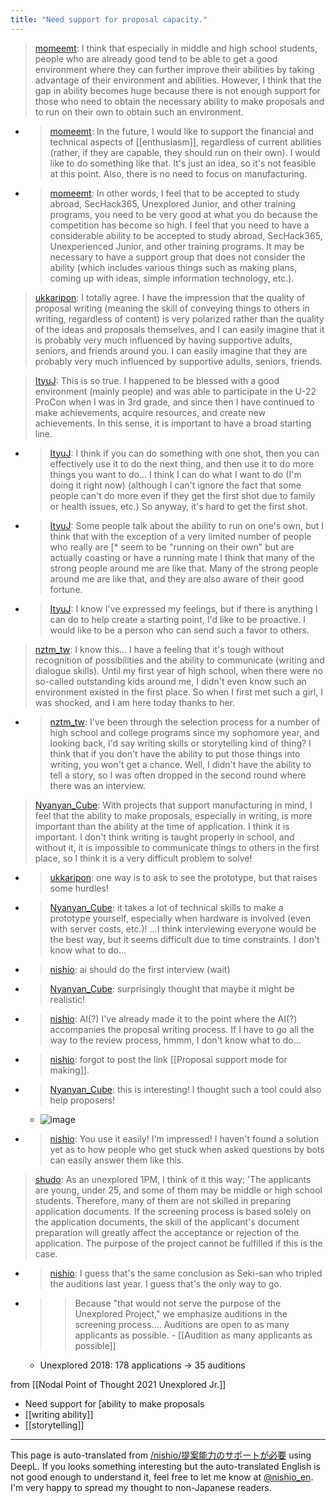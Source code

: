 ```yaml
---
title: "Need support for proposal capacity."
---
```


> [momeemt](https://twitter.com/momeemt/status/1385210555820953600): I think that especially in middle and high school students, people who are already good tend to be able to get a good environment where they can further improve their abilities by taking advantage of their environment and abilities. However, I think that the gap in ability becomes huge because there is not enough support for those who need to obtain the necessary ability to make proposals and to run on their own to obtain such an environment.
- > [momeemt](https://twitter.com/momeemt/status/1385210557318406145): In the future, I would like to support the financial and technical aspects of [[enthusiasm]], regardless of current abilities (rather, if they are capable, they should run on their own). I would like to do something like that. It's just an idea, so it's not feasible at this point. Also, there is no need to focus on manufacturing.
- > [momeemt](https://twitter.com/momeemt/status/1385210558941519881): In other words, I feel that to be accepted to study abroad, SecHack365, Unexplored Junior, and other training programs, you need to be very good at what you do because the competition has become so high. I feel that you need to have a considerable ability to be accepted to study abroad, SecHack365, Unexperienced Junior, and other training programs. It may be necessary to have a support group that does not consider the ability (which includes various things such as making plans, coming up with ideas, simple information technology, etc.).

> [ukkaripon](https://twitter.com/ukkaripon/status/1385214491604832257): I totally agree. I have the impression that the quality of proposal writing (meaning the skill of conveying things to others in writing, regardless of content) is very polarized rather than the quality of the ideas and proposals themselves, and I can easily imagine that it is probably very much influenced by having supportive adults, seniors, and friends around you. I can easily imagine that they are probably very much influenced by supportive adults, seniors, friends.

> [ItyuJ](https://twitter.com/ItyuJ/status/1385218186237284372): This is so true. I happened to be blessed with a good environment (mainly people) and was able to participate in the U-22 ProCon when I was in 3rd grade, and since then I have continued to make achievements, acquire resources, and create new achievements. In this sense, it is important to have a broad starting line.
- > [ItyuJ](https://twitter.com/ItyuJ/status/1385218856130465797): I think if you can do something with one shot, then you can effectively use it to do the next thing, and then use it to do more things you want to do... I think I can do what I want to do (I'm doing it right now) (although I can't ignore the fact that some people can't do more even if they get the first shot due to family or health issues, etc.) So anyway, it's hard to get the first shot.
- > [ItyuJ](https://twitter.com/ItyuJ/status/1385219753002692608): Some people talk about the ability to run on one's own, but I think that with the exception of a very limited number of people who really are [* seem to be "running on their own" but are actually coasting or have a running mate I think that many of the strong people around me are like that. Many of the strong people around me are like that, and they are also aware of their good fortune.
- > [ItyuJ](https://twitter.com/ItyuJ/status/1385220125184299009): I know I've expressed my feelings, but if there is anything I can do to help create a starting point, I'd like to be proactive. I would like to be a person who can send such a favor to others.

> [nztm_tw](https://twitter.com/nztm_tw/status/1385223484997963779): I know this... I have a feeling that it's tough without recognition of possibilities and the ability to communicate (writing and dialogue skills). Until my first year of high school, when there were no so-called outstanding kids around me, I didn't even know such an environment existed in the first place. So when I first met such a girl, I was shocked, and I am here today thanks to her.
- > [nztm_tw](https://twitter.com/nztm_tw/status/1385223486491095043): I've been through the selection process for a number of high school and college programs since my sophomore year, and looking back, I'd say writing skills or storytelling kind of thing? I think that if you don't have the ability to put those things into writing, you won't get a chance. Well, I didn't have the ability to tell a story, so I was often dropped in the second round where there was an interview.

> [Nyanyan_Cube](https://twitter.com/Nyanyan_Cube/status/1385244355569410050): With projects that support manufacturing in mind, I feel that the ability to make proposals, especially in writing, is more important than the ability at the time of application. I think it is important. I don't think writing is taught properly in school, and without it, it is impossible to communicate things to others in the first place, so I think it is a very difficult problem to solve!
- > [ukkaripon](https://twitter.com/ukkaripon/status/1385244803714076673): one way is to ask to see the prototype, but that raises some hurdles!
- > [Nyanyan_Cube](https://twitter.com/Nyanyan_Cube/status/1385245280749031428): it takes a lot of technical skills to make a prototype yourself, especially when hardware is involved (even with server costs, etc.)! ...I think interviewing everyone would be the best way, but it seems difficult due to time constraints. I don't know what to do...
- > [nishio](https://twitter.com/nishio/status/1385257641652285440): ai should do the first interview (wait)
- > [Nyanyan_Cube](https://twitter.com/Nyanyan_Cube/status/1385257869411454980): surprisingly thought that maybe it might be realistic!
- > [nishio](https://twitter.com/nishio/status/1385261785737961475): AI(?) I've already made it to the point where the AI(?) accompanies the proposal writing process. If I have to go all the way to the review process, hmmm, I don't know what to do...
- > [nishio](https://twitter.com/nishio/status/1385261897310736387): forgot to post the link [[Proposal support mode for making]].
- > [Nyanyan_Cube](https://twitter.com/Nyanyan_Cube/status/1385263124731678723): this is interesting! I thought such a tool could also help proposers!
    - ![image](https://gyazo.com/4ae68b243eac713fd62f0a49f2d16518/thumb/1000)
- > [nishio](https://twitter.com/nishio/status/1385265268935389187): You use it easily! I'm impressed! I haven't found a solution yet as to how people who get stuck when asked questions by bots can easily answer them like this.

> [shudo](https://twitter.com/shudo/status/1385254820018147334): As an unexplored 1PM, I think of it this way: 'The applicants are young, under 25, and some of them may be middle or high school students. Therefore, many of them are not skilled in preparing application documents. If the screening process is based solely on the application documents, the skill of the applicant's document preparation will greatly affect the acceptance or rejection of the application. The purpose of the project cannot be fulfilled if this is the case.
- > [nishio](https://twitter.com/nishio/status/1385478009868541952): I guess that's the same conclusion as Seki-san who tripled the auditions last year. I guess that's the only way to go.
- >  >Because "that would not serve the purpose of the Unexplored Project," we emphasize auditions in the screening process.... Auditions are open to as many applicants as possible.
        - [[Audition as many applicants as possible]]
    - Unexplored 2018: 178 applications -> 35 auditions

from  [[Nodal Point of Thought 2021 Unexplored Jr.]]
- Need support for [ability to make proposals
- [[writing ability]]
- [[storytelling]]

---
This page is auto-translated from [/nishio/提案能力のサポートが必要](https://scrapbox.io/nishio/提案能力のサポートが必要) using DeepL. If you looks something interesting but the auto-translated English is not good enough to understand it, feel free to let me know at [@nishio_en](https://twitter.com/nishio_en). I'm very happy to spread my thought to non-Japanese readers.